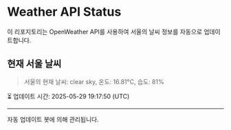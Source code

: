 
# Weather API Status

이 리포지토리는 OpenWeather API를 사용하여 서울의 날씨 정보를 자동으로 업데이트합니다.

## 현재 서울 날씨
> 서울의 현재 날씨: clear sky, 온도: 16.81°C, 습도: 81%

⏳ 업데이트 시간: 2025-05-29 19:17:50 (UTC)

---
자동 업데이트 봇에 의해 관리됩니다.
